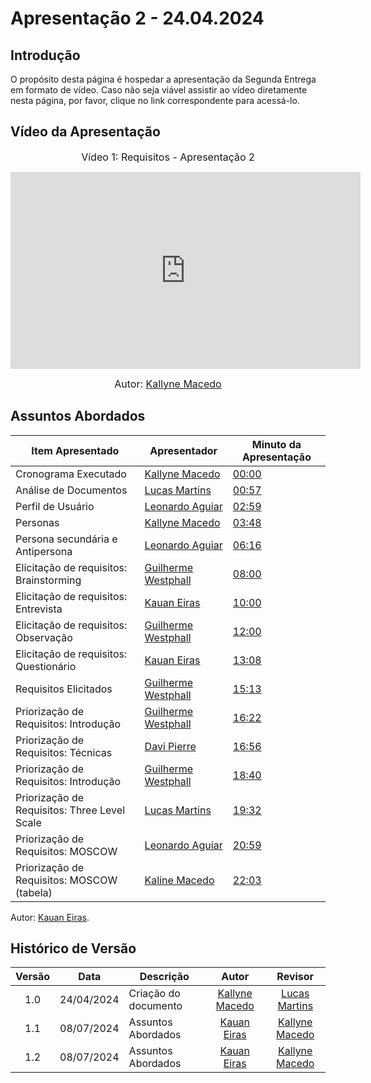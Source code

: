# Apresentação 2 - 24.04.2024

## Introdução

O propósito desta página é hospedar a apresentação da Segunda Entrega em formato de vídeo. Caso não seja viável assistir ao vídeo diretamente nesta página, por favor, clique no link correspondente para acessá-lo.

## Vídeo da Apresentação

<center>

<font size="3"><p>Vídeo 1: Requisitos - Apresentação 2</p></font>
<iframe width="560" height="315" src="https://www.youtube.com/embed/dkXalFSwIkE?si=LgHI1q9FGUnA9JQi" title="YouTube video player" frameborder="0" allow="accelerometer; autoplay; clipboard-write; encrypted-media; gyroscope; picture-in-picture; web-share" referrerpolicy="strict-origin-when-cross-origin" allowfullscreen></iframe>

<font size="3"><p>Autor: [Kallyne Macedo](https://github.com/kalipassos) </p></font>

</center>

## Assuntos Abordados

| Item Apresentado | Apresentador | Minuto da Apresentação |
| ---------------- | ------------ | ---------------------- |
| Cronograma Executado | [Kallyne Macedo](https://github.com/kalipassos) | [00:00](https://youtu.be/dkXalFSwIkE)|
| Análise de Documentos | [Lucas Martins](https://github.com/martinsglucas) | [00:57](https://youtu.be/dkXalFSwIkE?t=57) |
| Perfil de Usuário | [Leonardo Aguiar](https://github.com/Leonardo0o0) | [02:59](https://youtu.be/dkXalFSwIkE?t=179) |
| Personas | [Kallyne Macedo](https://github.com/kalipassos) | [03:48](https://youtu.be/dkXalFSwIkE?t=228)|
| Persona secundária e Antipersona | [Leonardo Aguiar](https://github.com/Leonardo0o0) | [06:16](https://youtu.be/dkXalFSwIkE?t=376) |
| Elicitação de requisitos: Brainstorming | [Guilherme Westphall](https://github.com/west7) | [08:00](https://youtu.be/dkXalFSwIkE?t=480) |
| Elicitação de requisitos: Entrevista| [Kauan Eiras](https://github.com/kauaneiras) | [10:00](https://youtu.be/dkXalFSwIkE?t=600) |
| Elicitação de requisitos: Observação | [Guilherme Westphall](https://github.com/west7) | [12:00](https://youtu.be/dkXalFSwIkE?t=720) |
| Elicitação de requisitos: Questionário| [Kauan Eiras](https://github.com/kauaneiras) | [13:08](https://youtu.be/dkXalFSwIkE?t=788) |
| Requisitos Elicitados | [Guilherme Westphall](https://github.com/west7) | [15:13](https://youtu.be/dkXalFSwIkE?t=913) |
| Priorização de Requisitos: Introdução | [Guilherme Westphall](https://github.com/west7) | [16:22](https://youtu.be/dkXalFSwIkE?t=982) |
| Priorização de Requisitos: Técnicas | [Davi Pierre](https://github.com/DaviPierre) | [16:56](https://youtu.be/dkXalFSwIkE?t=1016) |
| Priorização de Requisitos: Introdução | [Guilherme Westphall](https://github.com/west7) | [18:40](https://youtu.be/dkXalFSwIkE?t=1120) |
| Priorização de Requisitos: Three Level Scale | [Lucas Martins](https://github.com/martinsglucas) | [19:32](https://youtu.be/dkXalFSwIkE?t=1172) |
| Priorização de Requisitos: MOSCOW | [Leonardo Aguiar](https://github.com/Leonardo0o0) | [20:59](https://youtu.be/dkXalFSwIkE?t=1259) |
| Priorização de Requisitos: MOSCOW (tabela) | [Kaline Macedo](https://github.com/kalipassos) | [22:03](https://youtu.be/dkXalFSwIkE?t=1323) |

Autor: [Kauan Eiras](https://github.com/kauaneiras).

## Histórico de Versão

| Versão | Data | Descrição | Autor | Revisor
|:------:|:----:|-----------|:-----:|:------:
| 1.0 | 24/04/2024 | Criação do documento | [Kallyne Macedo](https://github.com/kalipassos) | [Lucas Martins](https://github.com/martinsglucas) |
| 1.1 | 08/07/2024 | Assuntos Abordados | [Kauan Eiras](https://github.com/kauaneiras) | [Kallyne Macedo](http://github.com/kalipassos) |
| 1.2 | 08/07/2024 | Assuntos Abordados | [Kauan Eiras](https://github.com/kauaneiras) | [Kallyne Macedo](http://github.com/kalipassos) |